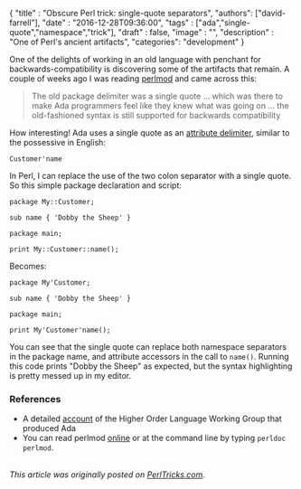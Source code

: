 
  {
    "title"  : "Obscure Perl trick: single-quote separators",
    "authors": ["david-farrell"],
    "date"   : "2016-12-28T09:36:00",
    "tags"   : ["ada","single-quote","namespace","trick"],
    "draft"  : false,
    "image"  : "",
    "description" : "One of Perl's ancient artifacts",
    "categories": "development"
  }

One of the delights of working in an old language with penchant for backwards-compatibility is discovering some of the artifacts that remain. A couple of weeks ago I was reading [perlmod](http://perldoc.perl.org/perlmod.html) and came across this:

   > The old package delimiter was a single quote ... which was there
   > to make Ada programmers feel like they knew what was going on ...
   > the old-fashioned syntax is still supported for backwards
   > compatibility

How interesting! Ada uses a single quote as an [attribute delimiter](https://en.wikibooks.org/wiki/Ada_Programming/Delimiters/'), similar to the possessive in English:

    Customer'name

In Perl, I can replace the use of the two colon separator with a single quote. So this simple package declaration and script:

``` prettyprint
package My::Customer;

sub name { 'Dobby the Sheep' }

package main;

print My::Customer::name();
```

Becomes:

``` prettyprint
package My'Customer;

sub name { 'Dobby the Sheep' }

package main;

print My'Customer'name();
```

You can see that the single quote can replace both namespace separators in the package name, and attribute accessors in the call to `name()`. Running this code prints "Dobby the Sheep" as expected, but the syntax highlighting is pretty messed up in my editor.

### References

* A detailed [account](http://archive.adaic.com/pol-hist/history/holwg-93/holwg-93.htm) of the Higher Order Language Working Group that produced Ada
* You can read perlmod [online](http://perldoc.perl.org/perlmod.html) or at the command line by typing `perldoc perlmod`.

\
*This article was originally posted on [PerlTricks.com](http://perltricks.com).*
